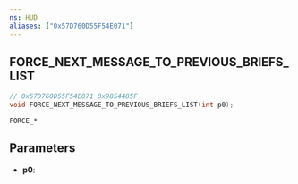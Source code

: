 ```yaml
---
ns: HUD
aliases: ["0x57D760D55F54E071"]
---
```

## FORCE_NEXT_MESSAGE_TO_PREVIOUS_BRIEFS_LIST

```c
// 0x57D760D55F54E071 0x9854485F
void FORCE_NEXT_MESSAGE_TO_PREVIOUS_BRIEFS_LIST(int p0);
```

```
FORCE_*
```

## Parameters
* **p0**: 

